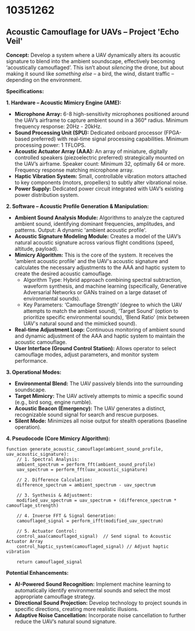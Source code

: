 # 10351262

## Acoustic Camouflage for UAVs – Project 'Echo Veil'

**Concept:** Develop a system where a UAV dynamically alters its acoustic signature to blend into the ambient soundscape, effectively becoming ‘acoustically camouflaged’. This isn’t about *silencing* the drone, but about making it sound like *something else* – a bird, the wind, distant traffic – depending on the environment.

**Specifications:**

**1. Hardware – Acoustic Mimicry Engine (AME):**

*   **Microphone Array:** 6-8 high-sensitivity microphones positioned around the UAV’s airframe to capture ambient sound in a 360° radius.  Minimum frequency response: 20Hz - 20kHz.
*   **Sound Processing Unit (SPU):** Dedicated onboard processor (FPGA-based preferred) with real-time signal processing capabilities. Minimum processing power: 1 TFLOPS.
*   **Acoustic Actuator Array (AAA):**  An array of miniature, digitally controlled speakers (piezoelectric preferred) strategically mounted on the UAV’s airframe.  Speaker count: Minimum 32, optimally 64 or more.  Frequency response matching microphone array.
*   **Haptic Vibration System:** Small, controllable vibration motors attached to key components (motors, propellers) to subtly alter vibrational noise.
*   **Power Supply:**  Dedicated power circuit integrated with UAV’s existing power distribution system.

**2. Software – Acoustic Profile Generation & Manipulation:**

*   **Ambient Sound Analysis Module:** Algorithms to analyze the captured ambient sound, identifying dominant frequencies, amplitudes, and patterns. Output:  A dynamic 'ambient acoustic profile'.
*   **Acoustic Signature Modeling Module:** Creates a model of the UAV’s natural acoustic signature across various flight conditions (speed, altitude, payload).
*   **Mimicry Algorithm:** This is the core of the system. It receives the 'ambient acoustic profile' and the UAV's acoustic signature and calculates the necessary adjustments to the AAA and haptic system to create the desired acoustic camouflage.
    *   Algorithm Type: Hybrid approach combining spectral subtraction, waveform synthesis, and machine learning (specifically, Generative Adversarial Networks or GANs trained on a large dataset of environmental sounds).
    *   Key Parameters: ‘Camouflage Strength’ (degree to which the UAV attempts to match the ambient sound), ‘Target Sound’ (option to prioritize specific environmental sounds), ‘Blend Ratio’ (mix between UAV's natural sound and the mimicked sound).
*   **Real-time Adjustment Loop:**  Continuous monitoring of ambient sound and dynamic adjustment of the AAA and haptic system to maintain the acoustic camouflage.
*   **User Interface (Ground Control Station):**  Allows operator to select camouflage modes, adjust parameters, and monitor system performance.

**3. Operational Modes:**

*   **Environmental Blend:**  The UAV passively blends into the surrounding soundscape.
*   **Target Mimicry:**  The UAV actively attempts to mimic a specific sound (e.g., bird song, engine rumble).
*   **Acoustic Beacon (Emergency):**  The UAV generates a distinct, recognizable sound signal for search and rescue purposes.
*   **Silent Mode:** Minimizes all noise output for stealth operations (baseline operation).

**4. Pseudocode (Core Mimicry Algorithm):**

```
function generate_acoustic_camouflage(ambient_sound_profile, uav_acoustic_signature):
    // 1. Spectral Analysis:
    ambient_spectrum = perform_fft(ambient_sound_profile)
    uav_spectrum = perform_fft(uav_acoustic_signature)

    // 2. Difference Calculation:
    difference_spectrum = ambient_spectrum - uav_spectrum

    // 3. Synthesis & Adjustment:
    modified_uav_spectrum = uav_spectrum + (difference_spectrum * camouflage_strength)

    // 4. Inverse FFT & Signal Generation:
    camouflaged_signal = perform_ifft(modified_uav_spectrum)

    // 5. Actuator Control:
    control_aaa(camouflaged_signal)  // Send signal to Acoustic Actuator Array
    control_haptic_system(camouflaged_signal) // Adjust haptic vibration

    return camouflaged_signal
```

**Potential Enhancements:**

*   **AI-Powered Sound Recognition:**  Implement machine learning to automatically identify environmental sounds and select the most appropriate camouflage strategy.
*   **Directional Sound Projection:**  Develop technology to project sounds in specific directions, creating more realistic illusions.
*   **Adaptive Noise Cancellation:**  Incorporate noise cancellation to further reduce the UAV’s natural sound signature.